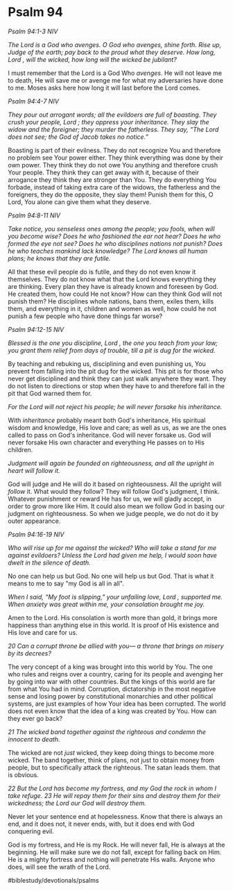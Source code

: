 # Psalm 94
*Psalm 94:1-3 NIV*

*The Lord is a God who avenges. O God who avenges, shine forth. Rise up, Judge of the earth; pay back to the proud what they deserve. How long, Lord , will the wicked, how long will the wicked be jubilant?*

I must remember that the Lord is a God Who *avenges*. He will not leave me to death, He will save me or avenge me for what my adversaries have done to me.
Moses asks here how long it will last before the Lord comes.

*Psalm 94:4-7 NIV*

*They pour out arrogant words; all the evildoers are full of boasting. They crush your people, Lord ; they oppress your inheritance. They slay the widow and the foreigner; they murder the fatherless. They say, “The Lord does not see; the God of Jacob takes no notice.”*

Boasting is part of their evilness. They do not recognize You and therefore no problem see Your power either. They think everything was done by their own power.
They think they do not owe You anything and therefore crush Your people. They think they can get away with it, because of their arrogance they think they are stronger than You.
They do everything You forbade, instead of taking extra care of the widows, the fatherless and the foreigners, they do the opposite, they slay them!
Punish them for this, O Lord, You alone can give them what they deserve.

*Psalm 94:8-11 NIV*

*Take notice, you senseless ones among the people; you fools, when will you become wise? Does he who fashioned the ear not hear? Does he who formed the eye not see? Does he who disciplines nations not punish? Does he who teaches mankind lack knowledge? The Lord knows all human plans; he knows that they are futile.*

All that these evil people do is futile, and they do not even know it themselves. They do not know what that the Lord knows everything they are thinking. Every plan they have is already known and foreseen by God. He created them, how could He not know?
How can they think God will not punish them? He disciplines whole nations, bans them, exiles them, kills them, and everything in it, children and women as well, how could he not punish a few people who have done things far worse?

*Psalm 94:12-15 NIV*

*Blessed is the one you discipline, Lord , the one you teach from your law; you grant them relief from days of trouble, till a pit is dug for the wicked.*

By teaching and rebuking us, disciplining and even punishing us, You prevent from falling into the pit dug for the wicked. This pit is for those who never get disciplined and think they can just walk anywhere they want. They do not listen to directions or stop when they have to and therefore fall in the pit that God warned them for.

*For the Lord will not reject his people; he will never forsake his inheritance.*

With *inheritance* probably meant both God's inheritance, His spiritual wisdom and knowledge, His love and care; as well as us, as we are the ones called to pass on God's inheritance.
God will never forsake us. God will never forsake His own character and everything He passes on to His children.

*Judgment will again be founded on righteousness, and all the upright in heart will follow it.*

God will judge and He will do it based on righteousness. All the upright will *follow* it. What would they follow?
They will follow God's judgment, I think. Whatever punishment or reward He has for us, we will gladly accept, in order to grow more like Him.
It could also mean we follow God in basing our judgment on righteousness. So when we judge people, we do not do it by outer appearance.

*Psalm 94:16-19 NIV*

*Who will rise up for me against the wicked? Who will take a stand for me against evildoers? Unless the Lord had given me help, I would soon have dwelt in the silence of death.*

No one can help us but God. No one will help us but God. That is what it means to me to say "my God is all in all".

*When I said, “My foot is slipping,” your unfailing love, Lord , supported me. When anxiety was great within me, your consolation brought me joy.*

Amen to the Lord. His consolation is worth more than gold, it brings more happiness than anything else in this world. It is proof of His existence and His love and care for us.

*20 Can a corrupt throne be allied with you—*
*a throne that brings on misery by its decrees?*

The very concept of a king was brought into this world by You. The one who rules and reigns over a country, caring for its people and avenging her by going into war with other countries.
But the kings of this world are far from what You had in mind. Corruption, dictatorship in the most negative sense and losing power by constitutional monarchies and other political systems, are just examples of how Your idea has been corrupted.
The world does not even know that the idea of a king was created by You. How can they ever go back?

*21 The wicked band together against the righteous*
*and condemn the innocent to death.*

The wicked are not *just* wicked, they keep doing things to become more wicked. The band together, think of plans, not just to obtain money from people, but to specifically attack the righteous. The satan leads them. that is obvious. 

*22 But the Lord has become my fortress,*
*and my God the rock in whom I take refuge.*
*23 He will repay them for their sins*
*and destroy them for their wickedness;*
*the Lord our God will destroy them.*

Never let your sentence end at hopelessness. Know that there is always an end, and it does not, it never ends, with, but it does end with God conquering evil.

God is my fortress, and He is my Rock. He will never fall, He is always at the beginning. He will make sure we do not fall, except for falling back on Him. He is a mighty fortress and nothing will penetrate His walls. Anyone who does, will see the wrath of the Lord.

#biblestudy/devotionals/psalms